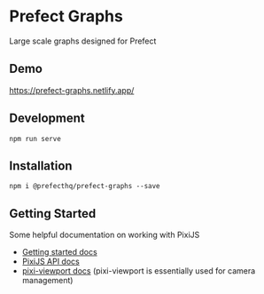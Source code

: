 # Prefect Graphs
Large scale graphs designed for Prefect

## Demo
https://prefect-graphs.netlify.app/

## Development
```
npm run serve
```

## Installation
```
npm i @prefecthq/prefect-graphs --save
```

## Getting Started

Some helpful documentation on working with PixiJS
- [Getting started docs](https://pixijs.io/guides/index.html)
- [PixiJS API docs](https://pixijs.download/release/docs/index.html)
- [pixi-viewport docs](https://davidfig.github.io/pixi-viewport/jsdoc/index.html) (pixi-viewport is essentially used for camera management)
